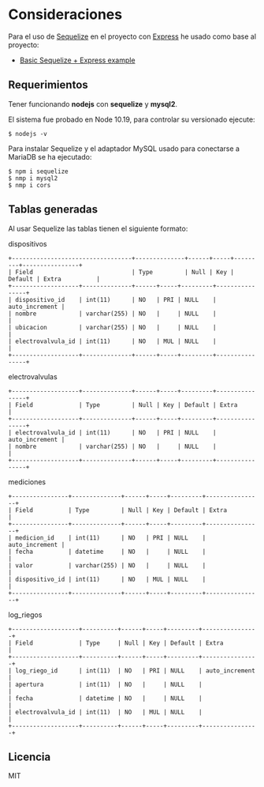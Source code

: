 # Consideraciones

Para el uso de [Sequelize](https://sequelize.org/) en el proyecto con [Express](https://github.com/expressjs/express#readme) he usado como base al proyecto:
 
* [Basic Sequelize + Express example](https://github.com/sequelize/express-example/tree/master/express-main-example)

## Requerimientos

Tener funcionando **nodejs** con **sequelize** y **mysql2**.

El sistema fue probado en Node 10.19, para controlar su versionado ejecute:

```
$ nodejs -v
```

Para instalar Sequelize y el adaptador MySQL usado para conectarse a MariaDB se ha ejecutado:

```
$ npm i sequelize
$ nmp i mysql2
$ nmp i cors 
```

## Tablas generadas

Al usar Sequelize las tablas tienen el siguiente formato:

dispositivos
```
+----------------------------------+--------------+------+-----+---------+----------------+
| Field                            | Type         | Null | Key | Default | Extra          |
+-------------------+--------------+------+-----+---------+----------------+
| dispositivo_id    | int(11)      | NO   | PRI | NULL    | auto_increment |
| nombre            | varchar(255) | NO   |     | NULL    |                |
| ubicacion         | varchar(255) | NO   |     | NULL    |                |
| electrovalvula_id | int(11)      | NO   | MUL | NULL    |                |
+-------------------+--------------+------+-----+---------+----------------+
```

electrovalvulas

```
+-------------------+--------------+------+-----+---------+----------------+
| Field             | Type         | Null | Key | Default | Extra          |
+-------------------+--------------+------+-----+---------+----------------+
| electrovalvula_id | int(11)      | NO   | PRI | NULL    | auto_increment |
| nombre            | varchar(255) | NO   |     | NULL    |                |
+-------------------+--------------+------+-----+---------+----------------+
```

mediciones

```
+----------------+--------------+------+-----+---------+----------------+
| Field          | Type         | Null | Key | Default | Extra          |
+----------------+--------------+------+-----+---------+----------------+
| medicion_id    | int(11)      | NO   | PRI | NULL    | auto_increment |
| fecha          | datetime     | NO   |     | NULL    |                |
| valor          | varchar(255) | NO   |     | NULL    |                |
| dispositivo_id | int(11)      | NO   | MUL | NULL    |                |
+----------------+--------------+------+-----+---------+----------------+
```

log_riegos

```
+-------------------+----------+------+-----+---------+----------------+
| Field             | Type     | Null | Key | Default | Extra          |
+-------------------+----------+------+-----+---------+----------------+
| log_riego_id      | int(11)  | NO   | PRI | NULL    | auto_increment |
| apertura          | int(11)  | NO   |     | NULL    |                |
| fecha             | datetime | NO   |     | NULL    |                |
| electrovalvula_id | int(11)  | NO   | MUL | NULL    |                |
+-------------------+----------+------+-----+---------+----------------+
```

## Licencia

MIT
